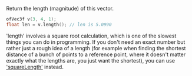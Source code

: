Return the length (magnitude) of this vector.

```cpp
ofVec3f v(3, 4, 1);
float len = v.length(); // len is 5.0990
```

'length' involves a square root calculation, which is one of the slowest things you can do in programming. If you don't need an exact number but rather just a rough idea of a length (for example when finding the shortest distance of a bunch of points to a reference point, where it doesn't matter exactly what the lengths are, you just want the shortest), you can use ['squareLength'](#squareLength) instead.
